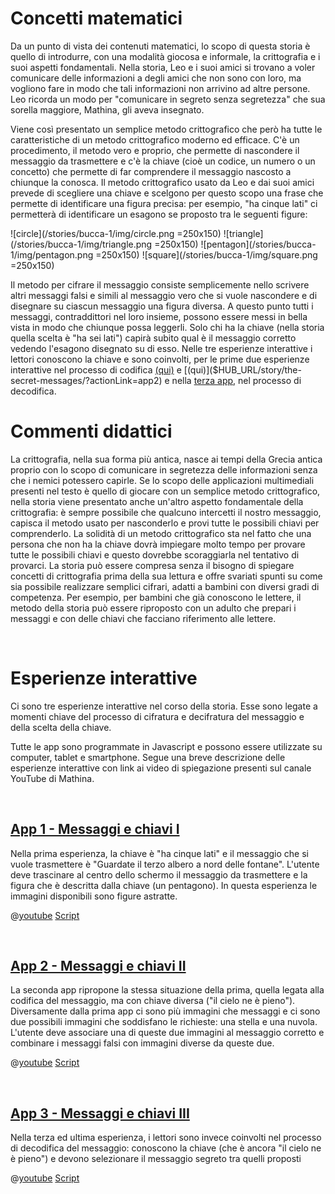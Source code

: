# Concetti matematici
Da un punto di vista dei contenuti matematici, lo scopo di questa storia è quello di introdurre, con una modalità giocosa e informale, la crittografia e i suoi aspetti fondamentali. Nella storia, Leo e i suoi amici si trovano a voler comunicare delle informazioni a degli amici che non sono con loro, ma vogliono fare in modo che tali informazioni non arrivino ad altre persone. Leo ricorda un modo per "comunicare in segreto senza segretezza" che sua sorella maggiore, Mathina, gli aveva insegnato.

Viene così presentato un semplice metodo crittografico che però ha tutte le caratteristiche di un metodo crittografico moderno ed efficace. C'è un procedimento, il metodo vero e proprio, che permette di nascondere il messaggio da trasmettere e c'è la chiave (cioè un codice, un numero o un concetto) che permette di far comprendere il messaggio nascosto a chiunque la conosca. Il metodo crittografico usato da Leo e dai suoi amici prevede di scegliere una chiave e scelgono per questo scopo una frase che permette di identificare una figura precisa: per esempio, "ha cinque lati" ci permetterà di identificare un esagono se proposto tra le seguenti figure:

![circle](/stories/bucca-1/img/circle.png =250x150)
![triangle](/stories/bucca-1/img/triangle.png =250x150)
![pentagon](/stories/bucca-1/img/pentagon.png =250x150)
![square](/stories/bucca-1/img/square.png =250x150)

Il metodo per cifrare il messaggio consiste semplicemente nello scrivere altri messaggi falsi e simili al messaggio vero che si vuole nascondere e di disegnare su ciascun messaggio una figura diversa. A questo punto tutti i messaggi, contraddittori nel loro insieme, possono essere messi in bella vista in modo che chiunque possa leggerli. Solo chi ha la chiave (nella storia quella scelta è "ha sei lati") capirà subito qual è il messaggio corretto vedendo l'esagono disegnato su di esso.
Nelle tre esperienze interattive i lettori conoscono la chiave e sono coinvolti, per le prime due esperienze interattive nel processo di codifica [(qui)]($HUB_URL/story/the-secret-messages/?actionLink=app1) e [(qui)]($HUB_URL/story/the-secret-messages/?actionLink=app2) e nella [terza app]($HUB_URL/story/the-secret-messages/?actionLink=app3), nel processo di decodifica.

# Commenti didattici

La crittografia, nella sua forma più antica, nasce ai tempi della Grecia antica proprio con lo scopo di comunicare in segretezza delle informazioni senza che i nemici potessero capirle. Se lo scopo delle applicazioni multimediali presenti nel testo è quello di giocare con un semplice metodo crittografico, nella storia  viene presentato anche un'altro aspetto fondamentale della crittografia: è sempre possibile che qualcuno intercetti il nostro messaggio, capisca il metodo usato per nasconderlo e provi tutte le possibili chiavi per comprenderlo. La solidità di un metodo crittografico sta nel fatto che una persona che non ha la chiave dovrà impiegare molto tempo per provare tutte le possibili chiavi e questo dovrebbe scoraggiarla nel tentativo di provarci. La storia può essere compresa senza il bisogno di spiegare concetti di crittografia prima della sua lettura e offre svariati spunti su come sia possibile realizzare semplici cifrari, adatti a bambini con diversi gradi di competenza. Per esempio, per bambini che già conoscono le lettere, il metodo della storia può essere riproposto con un adulto che prepari i messaggi e con delle  chiavi che facciano riferimento alle lettere.

&nbsp;

# Esperienze interattive

Ci sono tre esperienze interattive nel corso della storia. Esse sono legate a momenti chiave del processo di cifratura e decifratura del messaggio e della scelta della chiave. 

Tutte le app sono programmate in Javascript e possono essere utilizzate su computer, tablet e smartphone. Segue una breve descrizione delle esperienze interattive con link ai video di spiegazione presenti sul canale YouTube di Mathina.


&nbsp;

## [App 1 - Messaggi e chiavi I]($HUB_URL/story/mathina-and-the-secret-messages/?actionLink=app1)

Nella prima esperienza, la chiave è "ha cinque lati" e il messaggio che si vuole trasmettere è "Guardate il terzo albero a nord delle fontane". L'utente deve trascinare al centro dello schermo il messaggio da trasmettere e la figura che è descritta dalla chiave (un pentagono). In questa esperienza le immagini disponibili sono figure astratte.

@[youtube](v5bwEKkhqc0?_align-center_&hl=it&cc_lang_pref=it&cc=1)
[Script](/stories/bucca-1/transcripts/Script1-it.pdf)

&nbsp;

## [App 2 - Messaggi e chiavi II]($HUB_URL/story/mathina-and-the-secret-messages/?actionLink=app2)

La seconda app ripropone la stessa situazione della prima, quella legata alla codifica del messaggio, ma con chiave diversa ("il cielo ne è pieno"). Diversamente dalla prima app ci sono più immagini che messaggi e ci sono due possibili immagini che soddisfano le richieste: una stella e una nuvola. L'utente deve associare una di queste due immagini al messaggio corretto e combinare i messaggi falsi con immagini diverse da queste due.


@[youtube](Kh3v55aMQfk?_align-center_&hl=it&cc_lang_pref=it&cc=1)
[Script](/stories/bucca-1/transcripts/Script1-it.pdf)

&nbsp;

## [App 3 - Messaggi e chiavi III]($HUB_URL/story/mathina-and-the-secret-messages/?actionLink=app3)

Nella terza ed ultima esperienza, i lettori sono invece coinvolti nel processo di decodifica del messaggio: conoscono la chiave (che è ancora "il cielo ne è pieno") e devono selezionare il messaggio segreto tra quelli proposti

@[youtube](p2ehDaFkRFk?_align-center_&hl=it&cc_lang_pref=it&cc=1)
[Script](/stories/bucca-1/transcripts/Script1-it.pdf)

&nbsp;
